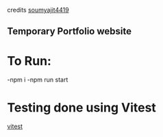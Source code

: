 credits [soumyajit4419](https://github.com/soumyajit4419/Portfolio)

## **Temporary Portfolio website**

# **To Run:**
-npm i
-npm run start

# Testing done using Vitest
[vitest](https://github.com/vitest-dev/vitest)